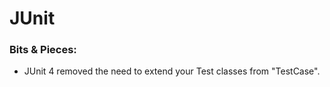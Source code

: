 # JUnit  

### Bits & Pieces:  
* JUnit 4 removed the need to extend your Test classes from "TestCase".
